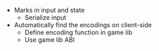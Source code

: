 - Marks in input and state
  - Serialize input
- Automatically find the encodings on client-side
  - Define encoding function in game lib
  - Use game lib ABI
